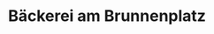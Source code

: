 ---
title: "Bäckerei am Brunnenplatz"
url: /bad-camberg/baeckerei-am-brunnenplatz/
shop: Bäckerei
---